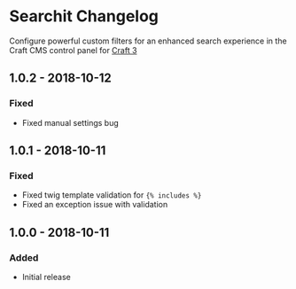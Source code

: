 # Searchit Changelog
>
Configure powerful custom filters for an enhanced search experience in the Craft CMS control panel for [Craft 3](http://craftcms.com)

## 1.0.2 - 2018-10-12

### Fixed

*   Fixed manual settings bug

## 1.0.1 - 2018-10-11

### Fixed

*   Fixed twig template validation for `{% includes %}`
*   Fixed an exception issue with validation

## 1.0.0 - 2018-10-11

### Added

*   Initial release
